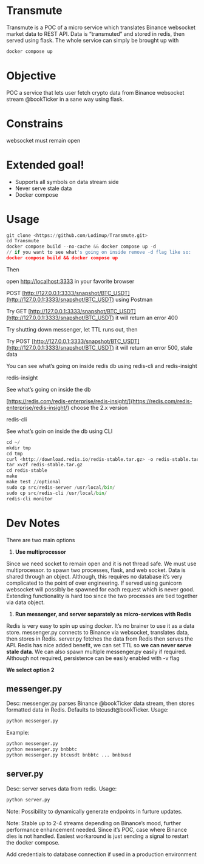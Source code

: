 # Transmute
Transmute is a POC of a micro service which translates Binance websocket market data to REST API. Data is “transmuted” and stored in redis, then served using flask. The whole service can simply be brought up with

```python
docker compose up
```
# Objective

POC a service that lets user fetch crypto data from Binance websocket stream <symbol>@bookTicker in a sane way using flask.

# Constrains

websocket must remain open

# Extended goal!

-   Supports all symbols on data stream side
-   Never serve stale data
-   Docker compose

# Usage

```python
git clone <https://github.com/Lodimup/Transmute.git>
cd Transmute
docker compose build --no-cache && docker compose up -d
// if you want to see what's going on inside remove -d flag like so:
docker compose build && docker compose up

```

Then

open  [](http://localhost:3333/)[http://localhost:3333](http://localhost:3333/)  in your favorite browser

POST  [](http://127.0.0.1:3333/snapshot/BTC_USDT)[http://127.0.0.1:3333/snapshot/BTC_USDT](http://127.0.0.1:3333/snapshot/BTC_USDT)  using Postman

Try GET  [](http://127.0.0.1:3333/snapshot/BTC_USDT)[http://127.0.0.1:3333/snapshot/BTC_USDT](http://127.0.0.1:3333/snapshot/BTC_USDT)  it will return an error 400

Try shutting down messenger, let TTL runs out, then

Try POST  [](http://127.0.0.1:3333/snapshot/BTC_USDT)[http://127.0.0.1:3333/snapshot/BTC_USDT](http://127.0.0.1:3333/snapshot/BTC_USDT)  it will return an error 500, stale data

You can see what’s going on inside redis db using redis-cli and redis-insight

redis-insight

See what’s going on inside the db

[](https://redis.com/redis-enterprise/redis-insight/)[https://redis.com/redis-enterprise/redis-insight/](https://redis.com/redis-enterprise/redis-insight/)  choose the 2.x version

redis-cli

See what’s goin on inside the db using CLI

```python
cd ~/
mkdir tmp
cd tmp
curl <http://download.redis.io/redis-stable.tar.gz> -o redis-stable.tar.gz
tar xvzf redis-stable.tar.gz
cd redis-stable
make
make test //optional
sudo cp src/redis-server /usr/local/bin/
sudo cp src/redis-cli /usr/local/bin/
redis-cli monitor

```

# Dev Notes

There are two main options

1.  **Use multiprocessor**

Since we need socket to remain open and it is not thread safe. We must use multiprocessor. to spawn two processes, flask, and web socket. Data is shared through an object. Although, this requires no database it’s very complicated to the point of over engineering. If served using gunicorn websocket will possibly be spawned for each request which is never good. Extending functionality is hard too since the two processes are tied together via data object.

1.  **Run messenger, and server separately as micro-services with Redis**

Redis is very easy to spin up using docker. It’s no brainer to use it as a data store.  messenger.py connects to Binance via websocket, translates data, then stores in Redis.  server.py  fetches the data from Redis then serves the API. Redis has nice added benefit, we can set TTL so  **we can never serve stale data**. We can also spawn multiple  messenger.py easily if required. Although not required, persistence can be easily enabled with -v flag

**We select option 2**

## messenger.py

Desc:  messenger.py  parses Binance <symbol>@bookTicker data stream, then stores formatted data in Redis. Defaults to btcusdt@bookTicker. Usage:

```python
python messenger.py
```

Example:

```python
python messenger.py
python messenger.py bnbbtc
python messenger.py btcusdt bnbbtc ... bnbbusd

```

## server.py

Desc:  server  serves data from redis. Usage:

```python
python server.py
```

Note: Possibility to dynamically generate endpoints in furture updates.

Note: Stable up to 2-4 streams depending on Binance’s mood, further performance enhancement needed. Since it’s POC, case where Binance dies is not handled. Easiest workaround is just sending a signal to restart the docker compose.

Add credentials to database connection if used in a production environment

